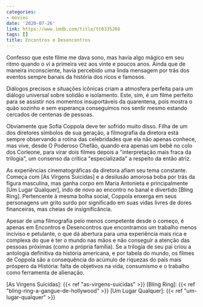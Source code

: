 ```yaml
---
categories:
- movies
date: '2020-07-26'
link: https://www.imdb.com/title/tt0335266
tags: []
title: Encontros e Desencontros
---
```


Confesso que este filme me dava sono, mas havia algo mágico em seu ritmo quando o vi a primeira vez aos vinte e poucos anos. Ainda que de maneira inconsciente, havia percebido uma linda mensagem por trás dos eventos sempre banais da história dos ricos e famosos.

Diálogos precisos e situações icônicas criam a atmosfera perfeita para um diálogo universal sobre solidão e isolamento. Este, sim, é um filme perfeito para se assistir nos momentos insuportáveis da quarentena, pois mostra o quão sozinho e sem esperança conseguimos nos sentir mesmo estando cercados de centenas de pessoas.

Obviamente que Sofia Coppola deve ter sofrido muito disso. Filha de um dos diretores símbolos de sua geração, a filmografia da diretora está sempre observando a rotina das celebridades que ela não apenas conhece, mas vive, desde O Poderoso Chefão, quando era apenas um bebê no colo dos Corleone, para virar dois filmes depois a "interpretação mais fraca da trilogia", um consenso da crítica "especializada" a respeito da então atriz.

As experiências cinematográficas da diretora afiam seu tema constante. Começa com [As Virgens Suicidas] e a desilusão amorosa boba por trás da figura masculina, mas ganha corpo em Maria Antonieta e principalmente [Um Lugar Qualquer], indo de novo ao encontro no banal e divertido [Bling Ring]. Pertencente à mesma bolha social, Coppola enxerga em seus personagens um grito surdo por significado em suas vidas livres de dores financeiras, mas cheias de insignificância.

Apesar de uma filmografia pelo menos competente desde o começo, é apenas em Encontros e Desencontros que encontramos um trabalho menos inciviso e petulante, o que dá abertura para uma experiência mais rica e complexa do que é ter o mundo nas mãos e não conseguir a atenção das pessoas próximas (como a própria família). Se a trilogia de seu pai criou a antologia definitiva da história americana, e por tabela do mundo, os filmes de Coppola são a consequência do acúmulo de riquezas do país mais próspero da História: falta de objetivos na vida, consumismo e o trabalho como ferramenta de alienação.

[As Virgens Suicidas]: {{< ref "as-virgens-suicidas" >}}
[Bling Ring]: {{< ref "bling-ring-a-gangue-de-hollywood" >}}
[Um Lugar Qualquer]: {{< ref "um-lugar-qualquer" >}}